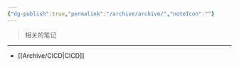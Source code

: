 ```yaml
---
{"dg-publish":true,"permalink":"/archive/archive/","noteIcon":""}
---
```


> 相关的笔记

---
* [[Archive/CICD\|CICD]]